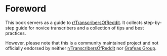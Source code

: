 # Foreword

This book servers as a guide to [r/TranscribersOfReddit](https://www.reddit.com/r/TranscribersOfReddit).
It collects step-by-step guide for novice transcribers and a collection of tips and best practices.

However, please note that this is a community maintained project and not officially endorsed by neither [r/TranscribersOfReddit](https://www.reddit.com/r/TranscribersOfReddit) nor [Grafeas Group](https://www.grafeas.org).
